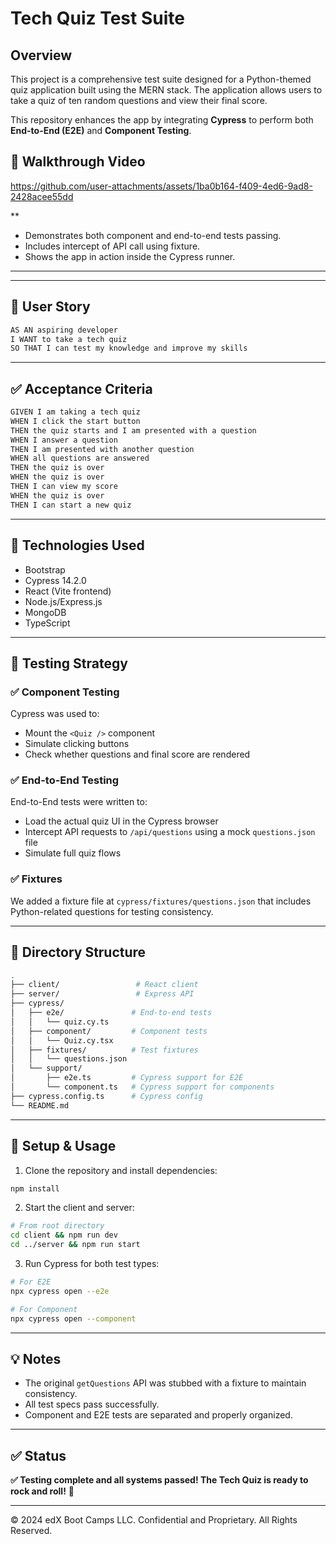 # Tech Quiz Test Suite

## Overview
This project is a comprehensive test suite designed for a Python-themed quiz application built using the MERN stack. The application allows users to take a quiz of ten random questions and view their final score.

This repository enhances the app by integrating **Cypress** to perform both **End-to-End (E2E)** and **Component Testing**.

## 🎥 Walkthrough Video
https://github.com/user-attachments/assets/1ba0b164-f409-4ed6-9ad8-2428acee55dd

**
- Demonstrates both component and end-to-end tests passing.
- Includes intercept of API call using fixture.
- Shows the app in action inside the Cypress runner.

---

---

## 🎯 User Story
```md
AS AN aspiring developer
I WANT to take a tech quiz
SO THAT I can test my knowledge and improve my skills
```

---

## ✅ Acceptance Criteria
```md
GIVEN I am taking a tech quiz
WHEN I click the start button
THEN the quiz starts and I am presented with a question
WHEN I answer a question
THEN I am presented with another question
WHEN all questions are answered
THEN the quiz is over
WHEN the quiz is over
THEN I can view my score
WHEN the quiz is over
THEN I can start a new quiz
```

---

## 🧪 Technologies Used
- Bootstrap
- Cypress 14.2.0
- React (Vite frontend)
- Node.js/Express.js
- MongoDB
- TypeScript

---

## 🧬 Testing Strategy
### ✅ Component Testing
Cypress was used to:
- Mount the `<Quiz />` component
- Simulate clicking buttons
- Check whether questions and final score are rendered

### ✅ End-to-End Testing
End-to-End tests were written to:
- Load the actual quiz UI in the Cypress browser
- Intercept API requests to `/api/questions` using a mock `questions.json` file
- Simulate full quiz flows

### ✅ Fixtures
We added a fixture file at `cypress/fixtures/questions.json` that includes Python-related questions for testing consistency.

---

## 📁 Directory Structure
```sh
.
├── client/                 # React client
├── server/                 # Express API
├── cypress/               
│   ├── e2e/               # End-to-end tests
│   │   └── quiz.cy.ts
│   ├── component/         # Component tests
│   │   └── Quiz.cy.tsx
│   ├── fixtures/          # Test fixtures
│   │   └── questions.json
│   └── support/
│       ├── e2e.ts         # Cypress support for E2E
│       └── component.ts   # Cypress support for components
├── cypress.config.ts      # Cypress config
└── README.md
```

---

## 🚀 Setup & Usage

1. Clone the repository and install dependencies:
```bash
npm install
```

2. Start the client and server:
```bash
# From root directory
cd client && npm run dev
cd ../server && npm run start
```

3. Run Cypress for both test types:
```bash
# For E2E
npx cypress open --e2e

# For Component
npx cypress open --component
```

---

## 💡 Notes
- The original `getQuestions` API was stubbed with a fixture to maintain consistency.
- All test specs pass successfully.
- Component and E2E tests are separated and properly organized.

---

## ✅ Status
**✅ Testing complete and all systems passed! The Tech Quiz is ready to rock and roll!** 🎉

---

© 2024 edX Boot Camps LLC. Confidential and Proprietary. All Rights Reserved.

